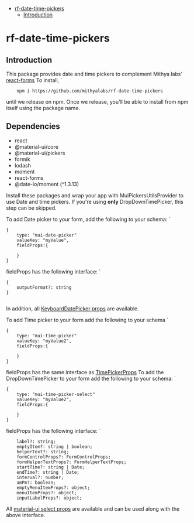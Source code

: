 - [rf-date-time-pickers](#rf-date-time-pickers)
	- [Introduction](#introduction)

# rf-date-time-pickers

## Introduction

This package provides date and time pickers to complement Mithya labs' [react-forms](https://github.com/mithyalabs/react-forms)
 To install, 
 `

``` 
	npm i https://github.com/mithyalabs/rf-date-time-pickers
 ````

 until we release on npm. Once we release, you'll be able to install from npm itself using the package name.

## Dependencies

* react
* @material-ui/core
* @material-ui/pickers
* formik
* lodash
* moment
* react-forms
* @date-io/moment (^1.3.13)

Install these packages and wrap your app with MuiPickersUtilsProvider to use Date and time pickers.
If you're using **only** DropDownTimePicker, this step can be skipped.

To add Date picker to your form, add the following to your schema:
`

``` 
{
	type: "mui-date-picker"
	valueKey: "myValue",
	fieldProps:{

	}
}
````

fieldProps has the following interface:
`

``` 
{
    outputFormat?: string
}
	
````

In addition, all [KeyboardDatePicker props](https://material-ui-pickers.dev/api/KeyboardDatePicker) are available.

To add Time picker to your form add the following to your schema
`

``` 
{
	type: "mui-time-picker"
	valueKey: "myValue2",
	fieldProps:{

	}
}
````

fieldProps has the same interface as [TimePickerProps](https://material-ui-pickers.dev/api/TimePicker)
To add the DropDownTimePicker to your form add the following to your schema:
`

``` 
{
	type: "mui-time-picker-select"
	valueKey: "myValue2",
	fieldProps:{

	}
}
````

fieldProps has the following interface:
`

``` 
	label?: string;
	emptyItem?: string | boolean;
	helperText?: string;
	formControlProps?: FormControlProps;
	formHelperTextProps?: FormHelperTextProps;
	startTime?: string | Date;
	endTime?: string | Date;
	interval?: number;
	amPm?: boolean;
	emptyMenuItemProps?: object;
	menuItemProps?: object;
	inputLabelProps?: object;
````

All [material-ui select props](https://material-ui.com/api/select/) are available and can be used along with the above interface.
